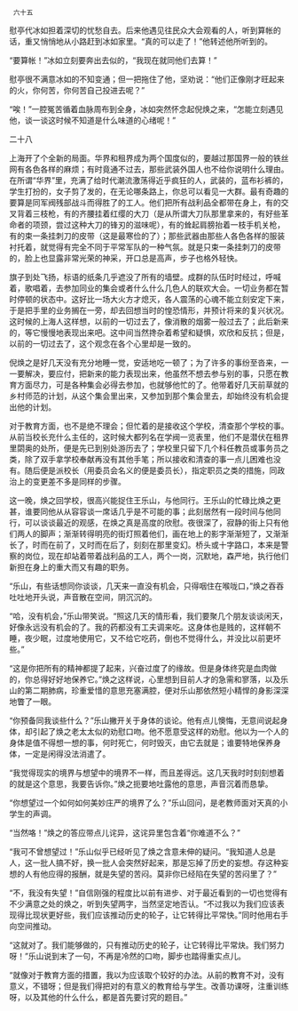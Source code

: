      六十五 

   慰亭代冰如担着深切的忧愁自去。后来他遇见往民众大会观看的人，听到算帐的话，重又悄悄地从小路赶到冰如家里。“真的可以走了！”他转述他所听到的。 

   “要算帐！”冰如立刻要奔出去似的，“我现在就同他们去算！” 

   慰亭很不满意冰如的不知变通；但一把拖住了他，坚劝说：“他们正像刚才旺起来的火，你何苦，你何苦自己投进去呢？” 

   “唉！”一腔冤苦循着血脉周布到全身，冰如突然怀念起倪焕之来，“怎能立刻遇见他，谈一谈这时候不知道是什么味道的心绪呢！” 

   二十八

   上海开了个全新的局面。华界和租界成为两个国度似的，要越过那国界一般的铁丝网有各色各样的麻烦；有时竟通不过去，那些武装外国人也不给你说明什么理由。在所谓“华界”里，充满了给时代潮流激荡得近乎疯狂的人，武装的，蓝布衫裤的，学生打扮的，女子剪了发的，在无论哪条路上，你总可以看见一大群。最有奇趣的要算是同军阀残部战斗而得胜了的工人。他们把所有战利品全都带在身上，有的交叉背着三枝枪，有的齐腰挂着红缨的大刀（是从所谓大刀队那里拿来的，有好些革命者的项颈，尝过这种大刀的锋刃的滋味呢），有的耸起肩膀抬着一枝手机关枪，有的束一条挂刺刀的皮带（这是最寒俭的了）；那些武器由那些人各色各样的服装衬托着，就觉得有完全不同于平常军队的一种气氛。就是只束一条挂刺刀的皮带的，脸上也显露非常光荣的神采，开口总是高声，步子也格外轻快。 

   旗子到处飞扬，标语的纸条几乎遮没了所有的墙壁。成群的队伍时时经过，呼喊着，歌唱着，去参加同业的集会或者什么什么几色人的联欢大会。一切业务都在暂时停顿的状态中。这好比一场大火方才熄灭，各人震荡的心魂不能立刻安定下来，于是把手里的业务搁在一旁，却去回想当时的惶恐情形，并预计将来的复兴状况。这时候的上海人这样想，以前的一切过去了，像消散的烟雾一般过去了；此后新来的，等它慢慢地表现出来吧。这中间当然搀杂着希望和疑惧，欢欣和反抗；但是，以前的一切过去了，这个观念在各个心里却是一致的。 

   倪焕之是好几天没有充分地睡一觉，安适地吃一顿了；为了许多的事纷至沓来，一一要解决，要应付，把新来的能力表现出来，他虽然不想去参与别的事，只愿在教育方面尽力，可是各种集会必得去参加，也就够他忙的了。他带着好几天前草就的乡村师范的计划，从这个集会里出来，又参加到那个集会里去，却始终没有机会提出他的计划。 

   对于教育方面，也不是绝不理会；但忙着的是接收这个学校，清查那个学校的事。从前当校长充什么主任的，这时候大都列名在学阀一览表里，他们不是潜伏在租界里閟奥的处所，便是先已到别处游历去了；学校里只留下几个科任教员或事务员之类，除了双手拿学校奉献再没有其他手笔；所以接收和清查的事一点儿困难也没有。随后便是派校长（用委员会名义的便是委员长），指定职员之类的措施，同政治上的变更差不多是同样的步骤。 

   这一晚，焕之回学校，很高兴能捉住王乐山，与他同行。王乐山的忙碌比焕之更甚，谁要同他从从容容谈一席话几乎是不可能的事；此刻居然有一段时间与他同行，可以谈谈最近的观感，在焕之真是高度的欣慰。夜很深了，寂静的街上只有他们两人的脚声；渐渐转得明亮的街灯照着他们，画在地上的影字渐渐短了，又渐渐长了，时而在前了，又时而在后了，刻刻在那里变幻。桥头或十字路口，本来是警察的岗位，现在却站着带着战利品的工人，两个一岗，沉默地，森严地，执行他们新担在身上的重大而又有趣的职务。 

   “乐山，有些话想同你谈谈，几天来一直没有机会，只得咽住在喉咙口，”焕之吞吞吐吐地开头说，声音散在空间，阴沉沉的。 

   “哈，没有机会，”乐山带笑说。“照这几天的情形看，我们要聚几个朋友谈谈闲天，好像永远没有机会的了。我的药都没有工夫调来吃。这身体也是贱的，这样朝不睡，夜少眠，过度地使用它，又不给它吃药，倒也不觉得什么，并没比以前更坏些。” 

   “这是你把所有的精神都提了起来，兴奋过度了的缘故。但是身体终究是血肉做的，你总得好好地保养它。”焕之这样说，心里想到目前人才的急需和寥落，以及乐山的第二期肺病，珍重爱惜的意思充塞满腔，便对乐山那依然短小精悍的身影深深地瞥了一眼。 

   “你预备同我谈些什么？”乐山撇开关于身体的谈论。他有点儿懊悔，无意间说起身体，却引起了焕之老太太似的劝慰口吻。他不愿意受这样的劝慰。他以为一个人的身体是值不得想一想的事，何时死亡，何时毁灭，由它去就是；谁要特地保养身体，一定是闲得没法消遣了。 

   “我觉得现实的境界与想望中的境界不一样，而且差得远。这几天我时时刻刻想着的就是这个意思，我要告诉你。”焕之扼要地吐露他的意思，声音沉着而恳挚。 

   “你想望过一个如何如何美妙庄严的境界了么？”乐山回问，是老教师面对天真的小学生的声调。 

   “当然咯！”焕之的答应带点儿诧异，这诧异里包含着“你难道不么？” 

   “我可不曾想望过！”乐山似乎已经听见了焕之含意未伸的疑问。“我知道人总是人，这一批人搞不好，换一批人会突然好起来，那是忘掉了历史的妄想。存这种妄想的人有他应得的报酬，就是失望的苦闷。莫非你已经陷在失望的苦闷里了？” 

   “不，我没有失望！”自信刚强的程度比以前有进步、对于最近看到的一切也觉得有不少满意之处的焕之，听到失望两字，当然坚定地否认。“不过我以为我们应该表现得比现状更好些，我们应该推动历史的轮子，让它转得比平常快。”同时他用右手向空间推动。 

   “这就对了。我们能够做的，只有推动历史的轮子，让它转得比平常炔。我们努力呀！”乐山说到末了一句，不再是冷然的口吻，脚步也踏得重实点儿。 

   “就像对于教育方面的措置，我以为应该取个较好的办法。从前的教育不对，没有意义，不错呀；但是我们得把对的有意义的教育给与学生。改善功课呀，注重训练呀，以及其他的什么什么，都是首先要讨究的题目。” 

